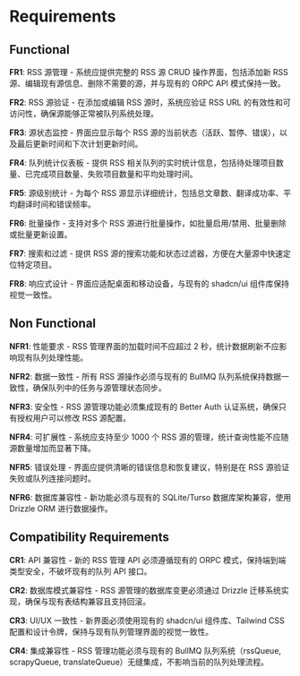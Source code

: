 # Requirements

## Functional

**FR1**: RSS 源管理 - 系统应提供完整的 RSS 源 CRUD 操作界面，包括添加新 RSS 源、编辑现有源信息、删除不需要的源，并与现有的 ORPC API 模式保持一致。

**FR2**: RSS 源验证 - 在添加或编辑 RSS 源时，系统应验证 RSS URL 的有效性和可访问性，确保源能够正常被队列系统处理。

**FR3**: 源状态监控 - 界面应显示每个 RSS 源的当前状态（活跃、暂停、错误），以及最后更新时间和下次计划更新时间。

**FR4**: 队列统计仪表板 - 提供 RSS 相关队列的实时统计信息，包括待处理项目数量、已完成项目数量、失败项目数量和平均处理时间。

**FR5**: 源级别统计 - 为每个 RSS 源显示详细统计，包括总文章数、翻译成功率、平均翻译时间和错误频率。

**FR6**: 批量操作 - 支持对多个 RSS 源进行批量操作，如批量启用/禁用、批量删除或批量更新设置。

**FR7**: 搜索和过滤 - 提供 RSS 源的搜索功能和状态过滤器，方便在大量源中快速定位特定项目。

**FR8**: 响应式设计 - 界面应适配桌面和移动设备，与现有的 shadcn/ui 组件库保持视觉一致性。

## Non Functional

**NFR1**: 性能要求 - RSS 管理界面的加载时间不应超过 2 秒，统计数据刷新不应影响现有队列处理性能。

**NFR2**: 数据一致性 - 所有 RSS 源操作必须与现有的 BullMQ 队列系统保持数据一致性，确保队列中的任务与源管理状态同步。

**NFR3**: 安全性 - RSS 源管理功能必须集成现有的 Better Auth 认证系统，确保只有授权用户可以修改 RSS 源配置。

**NFR4**: 可扩展性 - 系统应支持至少 1000 个 RSS 源的管理，统计查询性能不应随源数量增加而显著下降。

**NFR5**: 错误处理 - 界面应提供清晰的错误信息和恢复建议，特别是在 RSS 源验证失败或队列连接问题时。

**NFR6**: 数据库兼容性 - 新功能必须与现有的 SQLite/Turso 数据库架构兼容，使用 Drizzle ORM 进行数据操作。

## Compatibility Requirements

**CR1**: API 兼容性 - 新的 RSS 管理 API 必须遵循现有的 ORPC 模式，保持端到端类型安全，不破坏现有的队列 API 接口。

**CR2**: 数据库模式兼容性 - RSS 源管理的数据库变更必须通过 Drizzle 迁移系统实现，确保与现有表结构兼容且支持回滚。

**CR3**: UI/UX 一致性 - 新界面必须使用现有的 shadcn/ui 组件库、Tailwind CSS 配置和设计令牌，保持与现有队列管理界面的视觉一致性。

**CR4**: 集成兼容性 - RSS 管理功能必须与现有的 BullMQ 队列系统（rssQueue, scrapyQueue, translateQueue）无缝集成，不影响当前的队列处理流程。
